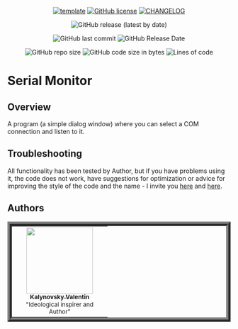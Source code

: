 <div align="center">

[![template](https://img.shields.io/badge/Repository-template-darkred?style=for-the-badge)](https://github.com/Nakama3942/template_rep)
[![GitHub license](https://img.shields.io/github/license/Nakama3942/SerialMonitor?color=gold&style=for-the-badge)](https://github.com/Nakama3942/SerialMonitor/blob/main/LICENSE)
[![CHANGELOG](https://img.shields.io/badge/here-CHANGELOG-yellow?style=for-the-badge)](https://github.com/Nakama3942/SerialMonitor/blob/main/CHANGELOG.md)

![GitHub release (latest by date)](https://img.shields.io/github/v/release/Nakama3942/SerialMonitor?label=latest%20release&logo=github&style=for-the-badge)

![GitHub last commit](https://img.shields.io/github/last-commit/Nakama3942/SerialMonitor?style=for-the-badge)
![GitHub Release Date](https://img.shields.io/github/release-date/Nakama3942/SerialMonitor?style=for-the-badge)

![GitHub repo size](https://img.shields.io/github/repo-size/Nakama3942/SerialMonitor?color=darkgreen&style=for-the-badge)
![GitHub code size in bytes](https://img.shields.io/github/languages/code-size/Nakama3942/SerialMonitor?color=darkgreen&style=for-the-badge)
![Lines of code](https://img.shields.io/tokei/lines/github/Nakama3942/SerialMonitor?style=for-the-badge)

</div>

# Serial Monitor
## Overview
A program (a simple dialog window) where you can select a COM connection and listen to it.

## Troubleshooting
All functionality has been tested by Author, but if you have problems using it, the code does not work, have suggestions for optimization or advice for improving the style of the code and the name - I invite you [here](https://github.com/Nakama3942/SerialMonitor/blob/main/CONTRIBUTING.md) and [here](https://github.com/Nakama3942/SerialMonitor/blob/main/CODE_OF_CONDUCT.md).

## Authors
<table align="center" style="border-width: 10; border-style: ridge">
	<tr>
		<td align="center" width="200"><a href="https://github.com/Nakama3942"><img src="https://avatars.githubusercontent.com/u/73797846?s=400&u=a9b7688ac521d739825d7003a5bd599aab74cb76&v=4" width="150px;" alt=""/><br /><sub><b>Kalynovsky Valentin</b></sub></a><sub><br />"Ideological inspirer and Author"</sub></td>
	    <!--<td></td>-->
	</tr>
<!--
	<tr>
		<td></td>
		<td></td>
	</tr>
-->
</table>
